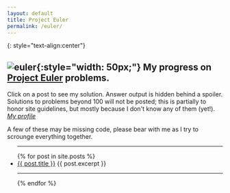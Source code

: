 ```yaml
---
layout: default
title: Project Euler
permalink: /euler/
---
```


{: style="text-align:center"}
## **![euler](/assets/pe.ico){:style="width: 50px;"} My progress on [Project Euler](https://projecteuler.net/) problems.**

Click on a post to see my solution. Answer output is hidden behind a spoiler.  
Solutions to problems beyond 100 will not be posted; this is partially to honor site guidelines, but mostly because I don't know any of them (yet!). *[My profile](https://projecteuler.net/progress=AthenH)*

A few of these may be missing code, please bear with me as I try to scrounge everything together.

<ul>
  <hr>
  {% for post in site.posts %}
    <li>
      <a href="{{ post.url }}">{{ post.title }}</a>
      {{ post.excerpt }}
      <hr>
    </li>
  {% endfor %}
</ul>